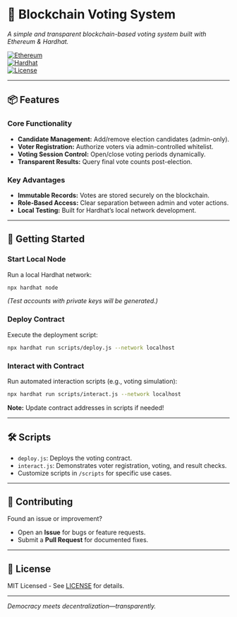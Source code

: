 # 💎 Blockchain Voting System  

*A simple and transparent blockchain-based voting system built with Ethereum & Hardhat.*  

[![Ethereum](https://img.shields.io/badge/Platform-Ethereum-informational?style=flat&logo=ethereum&logoColor=white)](https://ethereum.org/)  
[![Hardhat](https://img.shields.io/badge/Tool-Hardhat-informational?style=flat&logo=hardhat&logoColor=white)](https://hardhat.org/)  
[![License](https://img.shields.io/badge/License-MIT-green?style=flat)](LICENSE)  

---

## 📦 Features  

### **Core Functionality**  
- **Candidate Management:** Add/remove election candidates (admin-only).  
- **Voter Registration:** Authorize voters via admin-controlled whitelist.  
- **Voting Session Control:** Open/close voting periods dynamically.  
- **Transparent Results:** Query final vote counts post-election.  

### **Key Advantages**  
- **Immutable Records:** Votes are stored securely on the blockchain.  
- **Role-Based Access:** Clear separation between admin and voter actions.  
- **Local Testing:** Built for Hardhat’s local network development.  

---

## 🚀 Getting Started  

### **Start Local Node**  
Run a local Hardhat network:  
```bash  
npx hardhat node  
```  
*(Test accounts with private keys will be generated.)*  

### **Deploy Contract**  
Execute the deployment script:  
```bash  
npx hardhat run scripts/deploy.js --network localhost  
```  

### **Interact with Contract**  
Run automated interaction scripts (e.g., voting simulation):  
```bash  
npx hardhat run scripts/interact.js --network localhost  
```  
**Note:** Update contract addresses in scripts if needed!  

---

## 🛠️ Scripts  
- `deploy.js`: Deploys the voting contract.  
- `interact.js`: Demonstrates voter registration, voting, and result checks.  
- Customize scripts in `/scripts` for specific use cases.  

---

## 🤝 Contributing  
Found an issue or improvement?  
- Open an **Issue** for bugs or feature requests.  
- Submit a **Pull Request** for documented fixes.  

---

## 📄 License  
MIT Licensed - See [LICENSE](LICENSE) for details.  

---  

*Democracy meets decentralization—transparently.*  
